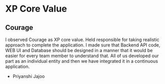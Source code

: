 # XP Core Value

## Courage
I observed Courage as XP core value. Held responsible for taking realistic approach to complete the application. I made sure that Backend API code, WEB UI and Database should be designed in a manner that it would be easier for every team member to understand that. All of us developed our part as an individual entity and then we have integrated it in a continuous application. 

- Priyanshi Jajoo
